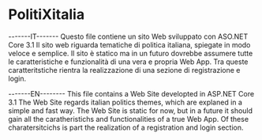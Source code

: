 # PolitiXitalia


-------IT-------
Questo file contiene un sito Web sviluppato con ASO.NET Core 3.1
Il sito web riguarda tematiche di politica italiana, spiegate in modo veloce e semplice.
Il sito è statico ma in un futuro dovrebbe assumere tutte le caratteristiche e funzionalità di una vera e propria Web App.
Tra queste caratteritstiche rientra la realizzazione di una sezione di registrazione e login.

-------EN--------
This file contains a Web Site developted in ASP.NET Core 3.1
The Web Site regards italian politics themes, which are explaned in a simple and fast way.
The Web Site is static for now, but in a future it should gain all the caratheristichs and functionalities of a true Web App.
Of these charatersitcichs is part the realization of a registration and login section.
